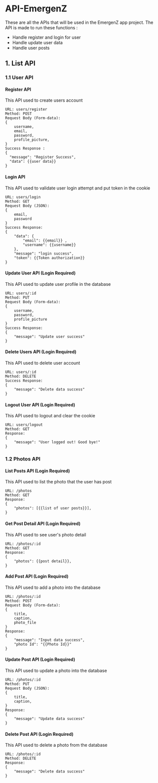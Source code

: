 # API-EmergenZ

These are all the APIs that will be used in the EmergenZ app project. The API is made to run these functions :
- Handle register and login for user
- Handle update user data
- Handle user posts

## **1. List API**


### **1.1 User API**
#### Register API
This API used to create users account
```
URL: users/register
Method: POST
Request Body (Form-data):
{
    username,
    email,
    password,
    profile_picture,
}
Success Response :
{
  "message": "Register Success",
  "data": {{user data}}
}
```

#### Login API
This API used to validate user login attempt and put token in the cookie
```
URL: users/login
Method: GET
Request Body (JSON):
{
    email,
    password
}
Success Response:
{
    "data": {
        "email": {{email}} ,
        "username": {{username}}
    },
    "message": "login success",
    "token": {{Token authorization}}
}
```

#### Update User API (Login Required)
This API used to update user profile in the database
```
URL: users/:id
Method: PUT
Request Body (Form-data):
{
    username,
    password,
    profile_picture
}
Success Response:
{
    "message": "Update user success"
}
```

#### Delete Users API (Login Required)
This API used to delete user account
```
URL: users/:id
Method: DELETE
Success Response:
{
    "message": "Delete data success"
}
```

#### Logout User API (Login Required)
This API used to logout and clear the cookie
```
URL: users/logout
Method: GET
Response:
{
    "message": "User logged out! Good bye!"
}
```
### **1.2 Photos API**

#### List Posts API (Login Required)
This API used to list the photo that the user has post
```
URL: /photos
Method: GET
Response:
{
    "photos": [{{list of user posts}}],
}
```

#### Get Post Detail API (Login Required)
This API used to see user's photo detail
```
URL: /photos/:id
Method: GET
Response:
{
    "photos": {{post detail}},
}
```

#### Add Post API (Login Required)
This API used to add a photo into the database
```
URL: /photos/:id
Method: POST
Request Body (Form-data):
{
    title,
    caption,
    photo_file
}
Response:
{
    "message": "Input data success",
    "photo Id": "{{Photo Id}}"
}
```

#### Update Post API (Login Required)
This API used to update a photo into the database
```
URL: /photos/:id
Method: PUT
Request Body (JSON):
{
    title,
    caption,
}
Response:
{
    "message": "Update data success"
}
```

#### Delete Post API (Login Required)
This API used to delete a photo from the database
```
URL: /photos/:id
Method: DELETE
Response:
{
    "message": "Delete data success"
}
```
